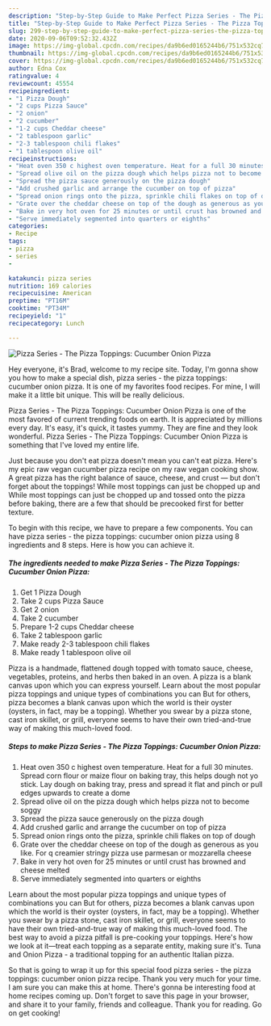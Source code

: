 ```yaml
---
description: "Step-by-Step Guide to Make Perfect Pizza Series - The Pizza Toppings: Cucumber Onion Pizza"
title: "Step-by-Step Guide to Make Perfect Pizza Series - The Pizza Toppings: Cucumber Onion Pizza"
slug: 299-step-by-step-guide-to-make-perfect-pizza-series-the-pizza-toppings-cucumber-onion-pizza
date: 2020-09-06T09:52:32.432Z
image: https://img-global.cpcdn.com/recipes/da9b6ed0165244b6/751x532cq70/pizza-series-the-pizza-toppings-cucumber-onion-pizza-recipe-main-photo.jpg
thumbnail: https://img-global.cpcdn.com/recipes/da9b6ed0165244b6/751x532cq70/pizza-series-the-pizza-toppings-cucumber-onion-pizza-recipe-main-photo.jpg
cover: https://img-global.cpcdn.com/recipes/da9b6ed0165244b6/751x532cq70/pizza-series-the-pizza-toppings-cucumber-onion-pizza-recipe-main-photo.jpg
author: Edna Cox
ratingvalue: 4
reviewcount: 45554
recipeingredient:
- "1 Pizza Dough"
- "2 cups Pizza Sauce"
- "2 onion"
- "2 cucumber"
- "1-2 cups Cheddar cheese"
- "2 tablespoon garlic"
- "2-3 tablespoon chili flakes"
- "1 tablespoon olive oil"
recipeinstructions:
- "Heat oven 350 c highest oven temperature. Heat for a full 30 minutes. Spread corn flour or maize flour on baking tray, this helps dough not yo stick. Lay dough on baking tray, press and spread it flat and pinch or pull edges upwards to create a dome"
- "Spread olive oil on the pizza dough which helps pizza not to become soggy"
- "Spread the pizza sauce generously on the pizza dough"
- "Add crushed garlic and arrange the cucumber on top of pizza"
- "Spread onion rings onto the pizza, sprinkle chili flakes on top of dough"
- "Grate over the cheddar cheese on top of the dough as generous as you like. For q creamier stringy pizza use parmesan or mozzarella cheese"
- "Bake in very hot oven for 25 minutes or until crust has browned and cheese melted"
- "Serve immediately segmented into quarters or eighths"
categories:
- Recipe
tags:
- pizza
- series
- 

katakunci: pizza series  
nutrition: 169 calories
recipecuisine: American
preptime: "PT16M"
cooktime: "PT34M"
recipeyield: "1"
recipecategory: Lunch

---
```



![Pizza Series - The Pizza Toppings: Cucumber Onion Pizza](https://img-global.cpcdn.com/recipes/da9b6ed0165244b6/751x532cq70/pizza-series-the-pizza-toppings-cucumber-onion-pizza-recipe-main-photo.jpg)

Hey everyone, it's Brad, welcome to my recipe site. Today, I'm gonna show you how to make a special dish, pizza series - the pizza toppings: cucumber onion pizza. It is one of my favorites food recipes. For mine, I will make it a little bit unique. This will be really delicious.

Pizza Series - The Pizza Toppings: Cucumber Onion Pizza is one of the most favored of current trending foods on earth. It is appreciated by millions every day. It's easy, it's quick, it tastes yummy. They are fine and they look wonderful. Pizza Series - The Pizza Toppings: Cucumber Onion Pizza is something that I've loved my entire life.

Just because you don&#39;t eat pizza doesn&#39;t mean you can&#39;t eat pizza. Here&#39;s my epic raw vegan cucumber pizza recipe on my raw vegan cooking show. A great pizza has the right balance of sauce, cheese, and crust — but don&#39;t forget about the toppings! While most toppings can just be chopped up and While most toppings can just be chopped up and tossed onto the pizza before baking, there are a few that should be precooked first for better texture.


To begin with this recipe, we have to prepare a few components. You can have pizza series - the pizza toppings: cucumber onion pizza using 8 ingredients and 8 steps. Here is how you can achieve it.

<!--inarticleads1-->

##### The ingredients needed to make Pizza Series - The Pizza Toppings: Cucumber Onion Pizza:

1. Get 1 Pizza Dough
1. Take 2 cups Pizza Sauce
1. Get 2 onion
1. Take 2 cucumber
1. Prepare 1-2 cups Cheddar cheese
1. Take 2 tablespoon garlic
1. Make ready 2-3 tablespoon chili flakes
1. Make ready 1 tablespoon olive oil


Pizza is a handmade, flattened dough topped with tomato sauce, cheese, vegetables, proteins, and herbs then baked in an oven. A pizza is a blank canvas upon which you can express yourself. Learn about the most popular pizza toppings and unique types of combinations you can But for others, pizza becomes a blank canvas upon which the world is their oyster (oysters, in fact, may be a topping). Whether you swear by a pizza stone, cast iron skillet, or grill, everyone seems to have their own tried-and-true way of making this much-loved food. 

<!--inarticleads2-->

##### Steps to make Pizza Series - The Pizza Toppings: Cucumber Onion Pizza:

1. Heat oven 350 c highest oven temperature. Heat for a full 30 minutes. Spread corn flour or maize flour on baking tray, this helps dough not yo stick. Lay dough on baking tray, press and spread it flat and pinch or pull edges upwards to create a dome
1. Spread olive oil on the pizza dough which helps pizza not to become soggy
1. Spread the pizza sauce generously on the pizza dough
1. Add crushed garlic and arrange the cucumber on top of pizza
1. Spread onion rings onto the pizza, sprinkle chili flakes on top of dough
1. Grate over the cheddar cheese on top of the dough as generous as you like. For q creamier stringy pizza use parmesan or mozzarella cheese
1. Bake in very hot oven for 25 minutes or until crust has browned and cheese melted
1. Serve immediately segmented into quarters or eighths


Learn about the most popular pizza toppings and unique types of combinations you can But for others, pizza becomes a blank canvas upon which the world is their oyster (oysters, in fact, may be a topping). Whether you swear by a pizza stone, cast iron skillet, or grill, everyone seems to have their own tried-and-true way of making this much-loved food. The best way to avoid a pizza pitfall is pre-cooking your toppings. Here&#39;s how we look at it—treat each topping as a separate entity, making sure it&#39;s. Tuna and Onion Pizza - a traditional topping for an authentic Italian pizza. 

So that is going to wrap it up for this special food pizza series - the pizza toppings: cucumber onion pizza recipe. Thank you very much for your time. I am sure you can make this at home. There's gonna be interesting food at home recipes coming up. Don't forget to save this page in your browser, and share it to your family, friends and colleague. Thank you for reading. Go on get cooking!
